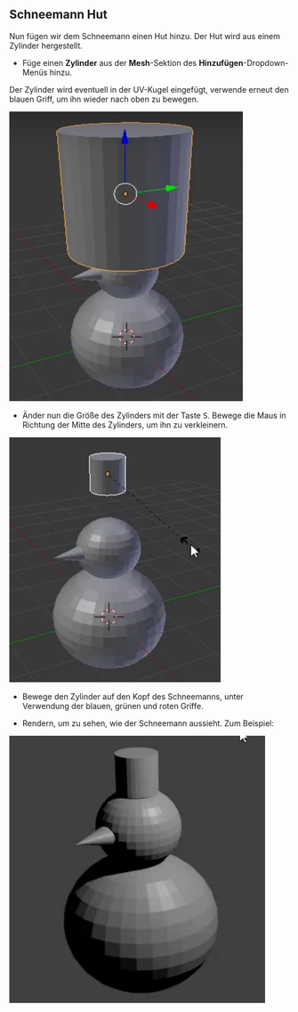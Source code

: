 ## Schneemann Hut

Nun fügen wir dem Schneemann einen Hut hinzu. Der Hut wird aus einem Zylinder hergestellt.

+ Füge einen **Zylinder** aus der **Mesh**-Sektion des **Hinzufügen**-Dropdown-Menüs hinzu.

Der Zylinder wird eventuell in der UV-Kugel eingefügt, verwende erneut den blauen Griff, um ihn wieder nach oben zu bewegen.

![Zylinder ziehen](images/blender-drag-cylinder.png)

+ Änder nun die Größe des Zylinders mit der Taste <kbd>S</kbd>. Bewege die Maus in Richtung der Mitte des Zylinders, um ihn zu verkleinern.

![Zylindergröße ändern](images/blender-resize-cylinder.png)

+ Bewege den Zylinder auf den Kopf des Schneemanns, unter Verwendung der blauen, grünen und roten Griffe.

+ Rendern, um zu sehen, wie der Schneemann aussieht. Zum Beispiel:

![Rendere den Schneemann](images/blender-render-snowman-1.png)